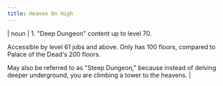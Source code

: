```yaml
---
title: Heaven On High
---
```

| noun | 1.  	"Deep Dungeon" content up to level 70. 

Accessible by level 61 jobs and above. Only has 100 floors, compared to Palace of the Dead's 200 floors. 

May also be referred to as "Steep Dungeon," because instead of delving deeper underground, you are climbing a tower to the heavens.	|